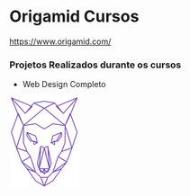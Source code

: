 # Origamid Cursos

https://www.origamid.com/

### Projetos Realizados durante os cursos

- Web Design Completo



![logo origamid](https://github.com/EliveltonSouzaDev/Projetos-Origamid/blob/main/Web%20Design%20Completo/web/img/logo%20origamid.png)
